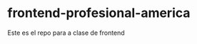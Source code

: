 frontend-profesional-america
============================

Este es el repo para a clase de frontend
